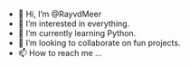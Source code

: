 - 👋 Hi, I’m @RayvdMeer
- 👀 I’m interested in everything.
- 🌱 I’m currently learning Python.
- 💞️ I’m looking to collaborate on fun projects.
- 📫 How to reach me ...

<!---
Tyar86/Tyar86 is a ✨ special ✨ repository because its `README.md` (this file) appears on your GitHub profile.
You can click the Preview link to take a look at your changes.
--->
